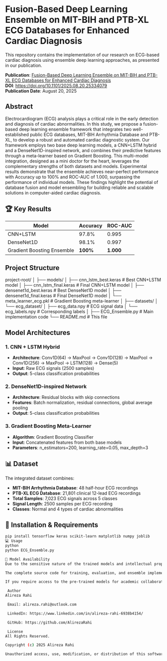 # Fusion-Based Deep Learning Ensemble on MIT-BIH and PTB-XL ECG Databases for Enhanced Cardiac Diagnosis

This repository contains the implementation of our research on ECG-based cardiac diagnosis using ensemble deep learning approaches, as presented in our publication.

**Publication**: [Fusion-Based Deep Learning Ensemble on MIT-BIH and PTB-XL ECG Databases for Enhanced Cardiac Diagnosis](https://www.medrxiv.org/content/10.1101/2025.08.20.25334079v1)  
**DOI**: https://doi.org/10.1101/2025.08.20.25334079  
**Publication Date**: August 20, 2025

##  Abstract

Electrocardiogram (ECG) analysis plays a critical role in the early detection and diagnosis of cardiac abnormalities. In this study, we propose a fusion-based deep learning ensemble framework that integrates two well-established public ECG databases, MIT-BIH Arrhythmia Database and PTB-XL, to develop a robust and automated cardiac diagnostic system. Our framework employs two base deep learning models, a CNN+LSTM hybrid and a DenseNet1D-inspired network, and combines their predictive features through a meta-learner based on Gradient Boosting. This multi-model integration, designed as a mini doctor for the heart, leverages the complementary strengths of both datasets and models. Experimental results demonstrate that the ensemble achieves near-perfect performance with Accuracy up to 100% and ROC-AUC of 1.000, surpassing the performance of individual models. These findings highlight the potential of database fusion and model ensembling for building reliable and scalable solutions in computer-aided cardiac diagnosis.

## 🏆 Key Results

| Model | Accuracy | ROC-AUC |
|-------|----------|---------|
| CNN+LSTM | 97.8% | 0.995 |
| DenseNet1D | 98.1% | 0.997 |
| Gradient Boosting Ensemble | **100%** | **1.000** |

##  Project Structure
project-root/
│
├── models/
│ ├── cnn_lstm_best.keras # Best CNN+LSTM model
│ ├── cnn_lstm_final.keras # Final CNN+LSTM model
│ ├── densenet1d_best.keras # Best DenseNet1D model
│ ├── densenet1d_final.keras # Final DenseNet1D model
│ └── meta_learner_ecg.pkl # Gradient Boosting meta-learner
│
├── datasets/
│ └── ecg_dataset/
│ ├── ecg_data.npy # ECG signal data
│ └── ecg_labels.npy # Corresponding labels
│
├── ECG_Ensemble.py # Main implementation code
└── README.md # This file



##  Model Architectures

### 1. CNN + LSTM Hybrid
- **Architecture**: Conv1D(64) → MaxPool → Conv1D(128) → MaxPool → Conv1D(256) → MaxPool → LSTM(128) → Dense(5)
- **Input**: Raw ECG signals (2500 samples)
- **Output**: 5-class classification probabilities

### 2. DenseNet1D-inspired Network
- **Architecture**: Residual blocks with skip connections
- **Features**: Batch normalization, residual connections, global average pooling
- **Output**: 5-class classification probabilities

### 3. Gradient Boosting Meta-Learner
- **Algorithm**: Gradient Boosting Classifier
- **Input**: Concatenated features from both base models
- **Parameters**: n_estimators=200, learning_rate=0.05, max_depth=3

## 📊 Dataset

The integrated dataset combines:
- **MIT-BIH Arrhythmia Database**: 48 half-hour ECG recordings
- **PTB-XL ECG Database**: 21,801 clinical 12-lead ECG recordings
- **Total Samples**: 7,023 ECG signals across 5 classes
- **Signal Length**: 2500 samples per ECG recording
- **Classes**: Normal and 4 types of cardiac abnormalities

## 🚀 Installation & Requirements

```bash
pip install tensorflow keras scikit-learn matplotlib numpy joblib
💻 Usage
python
python ECG_Ensemble.py

🔐 Model Availability
Due to the sensitive nature of the trained models and intellectual property protection, the actual trained model files are not publicly hosted in this repository.

The complete source code for training, evaluation, and ensemble implementation is provided, allowing researchers to replicate our results exactly.

If you require access to the pre-trained models for academic collaboration or research verification, please contact me directly.

 Author
Alireza Rahi

 Email: alireza.rahi@outlook.com

 LinkedIn: https://www.linkedin.com/in/alireza-rahi-6938b4154/

 GitHub: https://github.com/AlirezaRahi

 License
All Rights Reserved.

Copyright (c) 2025 Alireza Rahi

Unauthorized access, use, modification, or distribution of this software is strictly prohibited without explicit written permission from the copyright holder.